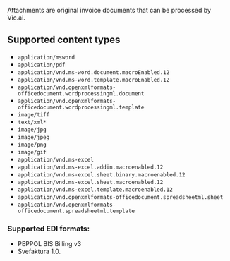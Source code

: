 Attachments are original invoice documents that can be processed by Vic.ai.

## Supported content types

- `application/msword`
- `application/pdf`
- `application/vnd.ms-word.document.macroEnabled.12`
- `application/vnd.ms-word.template.macroEnabled.12`
- `application/vnd.openxmlformats-officedocument.wordprocessingml.document`
- `application/vnd.openxmlformats-officedocument.wordprocessingml.template`
- `image/tiff`
- `text/xml*`
- `image/jpg`
- `image/jpeg`
- `image/png`
- `image/gif`
- `application/vnd.ms-excel`
- `application/vnd.ms-excel.addin.macroenabled.12`
- `application/vnd.ms-excel.sheet.binary.macroenabled.12`
- `application/vnd.ms-excel.sheet.macroenabled.12`
- `application/vnd.ms-excel.template.macroenabled.12`
- `application/vnd.openxmlformats-officedocument.spreadsheetml.sheet`
- `application/vnd.openxmlformats-officedocument.spreadsheetml.template`

### Supported EDI formats:

- PEPPOL BIS Billing v3
- Svefaktura 1.0.